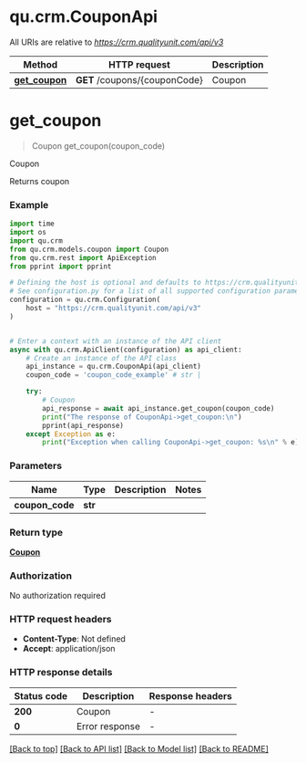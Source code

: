 # qu.crm.CouponApi

All URIs are relative to *https://crm.qualityunit.com/api/v3*

Method | HTTP request | Description
------------- | ------------- | -------------
[**get_coupon**](CouponApi.md#get_coupon) | **GET** /coupons/{couponCode} | Coupon


# **get_coupon**
> Coupon get_coupon(coupon_code)

Coupon

Returns coupon

### Example

```python
import time
import os
import qu.crm
from qu.crm.models.coupon import Coupon
from qu.crm.rest import ApiException
from pprint import pprint

# Defining the host is optional and defaults to https://crm.qualityunit.com/api/v3
# See configuration.py for a list of all supported configuration parameters.
configuration = qu.crm.Configuration(
    host = "https://crm.qualityunit.com/api/v3"
)


# Enter a context with an instance of the API client
async with qu.crm.ApiClient(configuration) as api_client:
    # Create an instance of the API class
    api_instance = qu.crm.CouponApi(api_client)
    coupon_code = 'coupon_code_example' # str | 

    try:
        # Coupon
        api_response = await api_instance.get_coupon(coupon_code)
        print("The response of CouponApi->get_coupon:\n")
        pprint(api_response)
    except Exception as e:
        print("Exception when calling CouponApi->get_coupon: %s\n" % e)
```


### Parameters

Name | Type | Description  | Notes
------------- | ------------- | ------------- | -------------
 **coupon_code** | **str**|  | 

### Return type

[**Coupon**](Coupon.md)

### Authorization

No authorization required

### HTTP request headers

 - **Content-Type**: Not defined
 - **Accept**: application/json

### HTTP response details
| Status code | Description | Response headers |
|-------------|-------------|------------------|
**200** | Coupon |  -  |
**0** | Error response |  -  |

[[Back to top]](#) [[Back to API list]](../README.md#documentation-for-api-endpoints) [[Back to Model list]](../README.md#documentation-for-models) [[Back to README]](../README.md)

